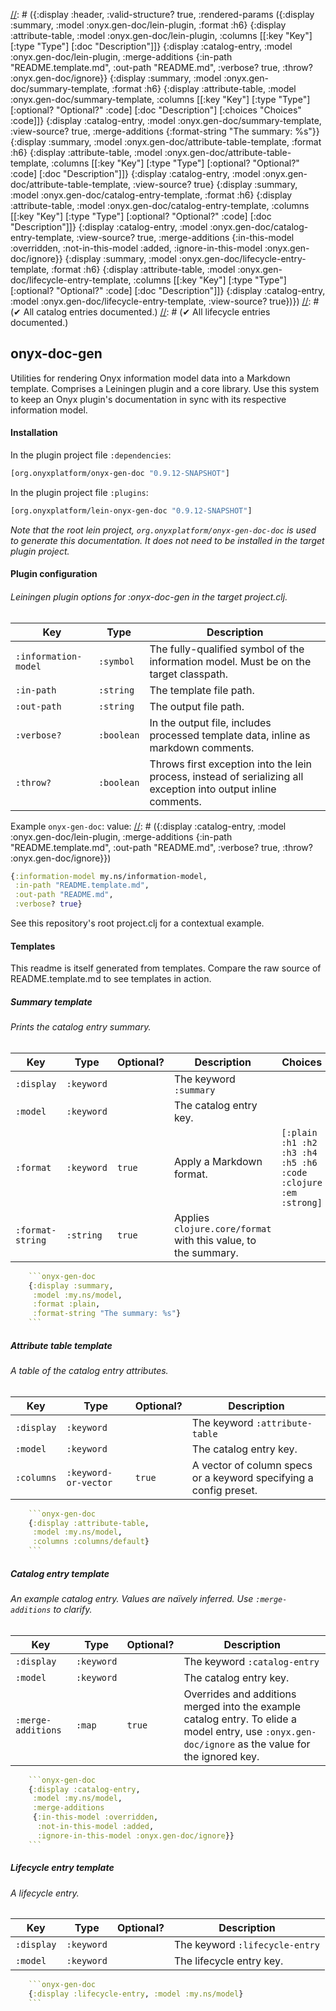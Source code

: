 [//]: # ({:display :header, :valid-structure? true, :rendered-params ({:display :summary, :model :onyx.gen-doc/lein-plugin, :format :h6} {:display :attribute-table, :model :onyx.gen-doc/lein-plugin, :columns [[:key "Key"] [:type "Type"] [:doc "Description"]]} {:display :catalog-entry, :model :onyx.gen-doc/lein-plugin, :merge-additions {:in-path "README.template.md", :out-path "README.md", :verbose? true, :throw? :onyx.gen-doc/ignore}} {:display :summary, :model :onyx.gen-doc/summary-template, :format :h6} {:display :attribute-table, :model :onyx.gen-doc/summary-template, :columns [[:key "Key"] [:type "Type"] [:optional? "Optional?" :code] [:doc "Description"] [:choices "Choices" :code]]} {:display :catalog-entry, :model :onyx.gen-doc/summary-template, :view-source? true, :merge-additions {:format-string "The summary: %s"}} {:display :summary, :model :onyx.gen-doc/attribute-table-template, :format :h6} {:display :attribute-table, :model :onyx.gen-doc/attribute-table-template, :columns [[:key "Key"] [:type "Type"] [:optional? "Optional?" :code] [:doc "Description"]]} {:display :catalog-entry, :model :onyx.gen-doc/attribute-table-template, :view-source? true} {:display :summary, :model :onyx.gen-doc/catalog-entry-template, :format :h6} {:display :attribute-table, :model :onyx.gen-doc/catalog-entry-template, :columns [[:key "Key"] [:type "Type"] [:optional? "Optional?" :code] [:doc "Description"]]} {:display :catalog-entry, :model :onyx.gen-doc/catalog-entry-template, :view-source? true, :merge-additions {:in-this-model :overridden, :not-in-this-model :added, :ignore-in-this-model :onyx.gen-doc/ignore}} {:display :summary, :model :onyx.gen-doc/lifecycle-entry-template, :format :h6} {:display :attribute-table, :model :onyx.gen-doc/lifecycle-entry-template, :columns [[:key "Key"] [:type "Type"] [:optional? "Optional?" :code] [:doc "Description"]]} {:display :catalog-entry, :model :onyx.gen-doc/lifecycle-entry-template, :view-source? true})})
[//]: # (✔ All catalog entries documented.)
[//]: # (✔ All lifecycle entries documented.)
## onyx-doc-gen

Utilities for rendering Onyx information model data into a Markdown template. Comprises a Leiningen plugin and a core library. Use this system to keep an Onyx plugin's documentation in sync with its respective information model.

#### Installation

In the plugin project file `:dependencies`:

```clojure
[org.onyxplatform/onyx-gen-doc "0.9.12-SNAPSHOT"]
```

In the plugin project file `:plugins`:

```clojure
[org.onyxplatform/lein-onyx-gen-doc "0.9.12-SNAPSHOT"]
```

*Note that the root lein project, `org.onyxplatform/onyx-gen-doc-doc` is used to generate this documentation. It does not need to be installed in the target plugin project.*

#### Plugin configuration

[//]: # ({:display :summary, :model :onyx.gen-doc/lein-plugin, :format :h6})
###### Leiningen plugin options for :onyx-doc-gen in the target project.clj.

[//]: # ({:display :attribute-table, :model :onyx.gen-doc/lein-plugin, :columns [[:key "Key"] [:type "Type"] [:doc "Description"]]})

| Key                  | Type       | Description                                                                                                     |
|--------------------- | ---------- | ----------------------------------------------------------------------------------------------------------------|
| `:information-model` | `:symbol`  | The fully-qualified symbol of the information model. Must be on the target classpath.                           |
| `:in-path`           | `:string`  | The template file path.                                                                                         |
| `:out-path`          | `:string`  | The output file path.                                                                                           |
| `:verbose?`          | `:boolean` | In the output file, includes processed template data, inline as markdown comments.                              |
| `:throw?`            | `:boolean` | Throws first exception into the lein process, instead of serializing all exception into output inline comments. |


Example `onyx-gen-doc`: value:
[//]: # ({:display :catalog-entry, :model :onyx.gen-doc/lein-plugin, :merge-additions {:in-path "README.template.md", :out-path "README.md", :verbose? true, :throw? :onyx.gen-doc/ignore}})
```clojure
{:information-model my.ns/information-model,
 :in-path "README.template.md",
 :out-path "README.md",
 :verbose? true}
```

See this repository's root project.clj for a contextual example.


#### Templates

This readme is itself generated from templates. Compare the raw source of README.template.md to see templates in action.

##### Summary template

[//]: # ({:display :summary, :model :onyx.gen-doc/summary-template, :format :h6})
###### Prints the catalog entry summary.

[//]: # ({:display :attribute-table, :model :onyx.gen-doc/summary-template, :columns [[:key "Key"] [:type "Type"] [:optional? "Optional?" :code] [:doc "Description"] [:choices "Choices" :code]]})

| Key              | Type       | Optional? | Description                                                    | Choices                                                       |
|----------------- | ---------- | --------- | -------------------------------------------------------------- | --------------------------------------------------------------|
| `:display`       | `:keyword` |           | The keyword `:summary`                                         |                                                               |
| `:model`         | `:keyword` |           | The catalog entry key.                                         |                                                               |
| `:format`        | `:keyword` | `true`    | Apply a Markdown format.                                       | `[:plain :h1 :h2 :h3 :h4 :h5 :h6 :code :clojure :em :strong]` |
| `:format-string` | `:string`  | `true`    | Applies `clojure.core/format` with this value, to the summary. |                                                               |


[//]: # ({:display :catalog-entry, :model :onyx.gen-doc/summary-template, :view-source? true, :merge-additions {:format-string "The summary: %s"}})
```clojure
    ```onyx-gen-doc
    {:display :summary,
     :model :my.ns/model,
     :format :plain,
     :format-string "The summary: %s"}
    ```
```

##### Attribute table template

[//]: # ({:display :summary, :model :onyx.gen-doc/attribute-table-template, :format :h6})
###### A table of the catalog entry attributes.

[//]: # ({:display :attribute-table, :model :onyx.gen-doc/attribute-table-template, :columns [[:key "Key"] [:type "Type"] [:optional? "Optional?" :code] [:doc "Description"]]})

| Key        | Type                 | Optional? | Description                                                       |
|----------- | -------------------- | --------- | ------------------------------------------------------------------|
| `:display` | `:keyword`           |           | The keyword `:attribute-table`                                    |
| `:model`   | `:keyword`           |           | The catalog entry key.                                            |
| `:columns` | `:keyword-or-vector` | `true`    | A vector of column specs or a keyword specifying a config preset. |


[//]: # ({:display :catalog-entry, :model :onyx.gen-doc/attribute-table-template, :view-source? true})
```clojure
    ```onyx-gen-doc
    {:display :attribute-table,
     :model :my.ns/model,
     :columns :columns/default}
    ```
```

##### Catalog entry template

[//]: # ({:display :summary, :model :onyx.gen-doc/catalog-entry-template, :format :h6})
###### An example catalog entry. Values are naïvely inferred. Use `:merge-additions` to clarify.

[//]: # ({:display :attribute-table, :model :onyx.gen-doc/catalog-entry-template, :columns [[:key "Key"] [:type "Type"] [:optional? "Optional?" :code] [:doc "Description"]]})

| Key                | Type       | Optional? | Description                                                                                                                                         |
|------------------- | ---------- | --------- | ----------------------------------------------------------------------------------------------------------------------------------------------------|
| `:display`         | `:keyword` |           | The keyword `:catalog-entry`                                                                                                                        |
| `:model`           | `:keyword` |           | The catalog entry key.                                                                                                                              |
| `:merge-additions` | `:map`     | `true`    | Overrides and additions merged into the example catalog entry. To elide a model entry, use `:onyx.gen-doc/ignore` as the value for the ignored key. |


[//]: # ({:display :catalog-entry, :model :onyx.gen-doc/catalog-entry-template, :view-source? true, :merge-additions {:in-this-model :overridden, :not-in-this-model :added, :ignore-in-this-model :onyx.gen-doc/ignore}})
```clojure
    ```onyx-gen-doc
    {:display :catalog-entry,
     :model :my.ns/model,
     :merge-additions
     {:in-this-model :overridden,
      :not-in-this-model :added,
      :ignore-in-this-model :onyx.gen-doc/ignore}}
    ```
```

##### Lifecycle entry template

[//]: # ({:display :summary, :model :onyx.gen-doc/lifecycle-entry-template, :format :h6})
###### A lifecycle entry.

[//]: # ({:display :attribute-table, :model :onyx.gen-doc/lifecycle-entry-template, :columns [[:key "Key"] [:type "Type"] [:optional? "Optional?" :code] [:doc "Description"]]})

| Key        | Type       | Optional? | Description                    |
|----------- | ---------- | --------- | -------------------------------|
| `:display` | `:keyword` |           | The keyword `:lifecycle-entry` |
| `:model`   | `:keyword` |           | The lifecycle entry key.       |


[//]: # ({:display :catalog-entry, :model :onyx.gen-doc/lifecycle-entry-template, :view-source? true})
```clojure
    ```onyx-gen-doc
    {:display :lifecycle-entry, :model :my.ns/model}
    ```
```
